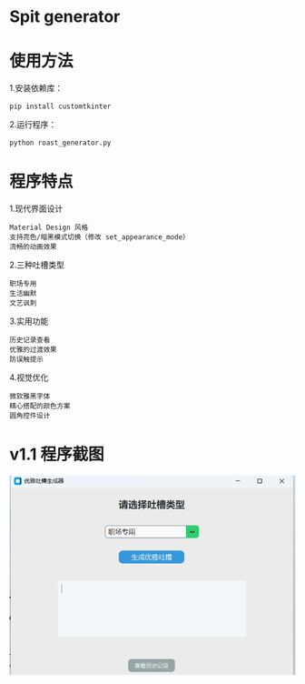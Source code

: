 # Spit generator
# 使用方法
1.安装依赖库：
```
pip install customtkinter
```
2.运行程序：
```
python roast_generator.py
```
# 程序特点
1.现代界面设计
```
Material Design 风格
支持亮色/暗黑模式切换（修改 set_appearance_mode）
流畅的动画效果
```
2.三种吐槽类型
```
职场专用
生活幽默
文艺讽刺
```
3.实用功能
```
历史记录查看
优雅的过渡效果
防误触提示
```
4.视觉优化
```
微软雅黑字体
精心搭配的颜色方案
圆角控件设计
```
# v1.1 程序截图
![logo](https://github.com/sun12yyds/Spit-generator/blob/main/photo/%E5%B1%8F%E5%B9%95%E6%88%AA%E5%9B%BE%202025-03-27%20222459.png)



